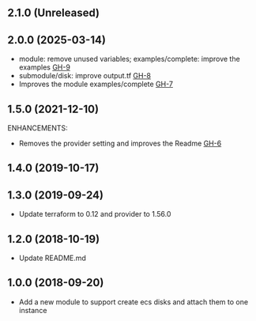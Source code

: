 ## 2.1.0 (Unreleased)
## 2.0.0 (2025-03-14)

- module: remove unused variables; examples/complete: improve the examples [GH-9](https://github.com/alibabacloud-automation/terraform-alicloud-disk/pull/9)
- submodule/disk: improve output.tf [GH-8](https://github.com/alibabacloud-automation/terraform-alicloud-disk/pull/8)
- Improves the module examples/complete [GH-7](https://github.com/alibabacloud-automation/terraform-alicloud-disk/pull/7)

## 1.5.0 (2021-12-10)

ENHANCEMENTS:

- Removes the provider setting and improves the Readme [GH-6](https://github.com/terraform-alicloud-modules/terraform-alicloud-disk/pull/6)


## 1.4.0 (2019-10-17)
## 1.3.0 (2019-09-24)

- Update terraform to 0.12 and provider to 1.56.0

## 1.2.0 (2018-10-19)

- Update README.md

## 1.0.0 (2018-09-20)

- Add a new module to support create ecs disks and attach them to one instance
